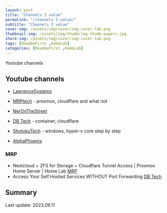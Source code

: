 ```yaml
---
layout: post
title: "Channels I value"
permalink: "/channels-I-value/"
subtitle: "Channels I value"
cover-img: /assets/img/cover/img-cover-lab.png
thumbnail-img: /assets/img/thumb/img-thumb-papers.jpg
share-img: /assets/img/cover/img-cover-lab.png
tags: [ReadmeFirst ,HomeLab]
categories: [ReadmeFirst ,HomeLab]
---
```


Youtube channels

## Youtube channels

+ [LawrenceSystems](https://www.youtube.com/@LAWRENCESYSTEMS)
+ [MRPtech](https://www.youtube.com/@MRPtech) - proxmox, cloudflare and what not
+ [NerOnTheStreet](https://www.youtube.com/@NerdOnTheStreet)
+ [DB Tech](https://www.youtube.com/@DBTechYT) - container, cloudflare
+ [ShotokuTech](https://www.youtube.com/@ShotokuTech) - windows, hyper-v core step by step

+ [AlphaPhoenix](https://www.youtube.com/@AlphaPhoenixChannel)

### MRP

+ Nextcloud + ZFS for Storage + Cloudflare Tunnel Access | Proxmox Home Server | Home Lab [MRP](https://www.youtube.com/watch?v=N5S3w-Z9Xvw)
+ Access Your Self Hosted Services WITHOUT Port Forwarding [DB Tech](https://www.youtube.com/watch?v=VrV0udRUi8A)

## Summary

Last update: 2023.09.11
